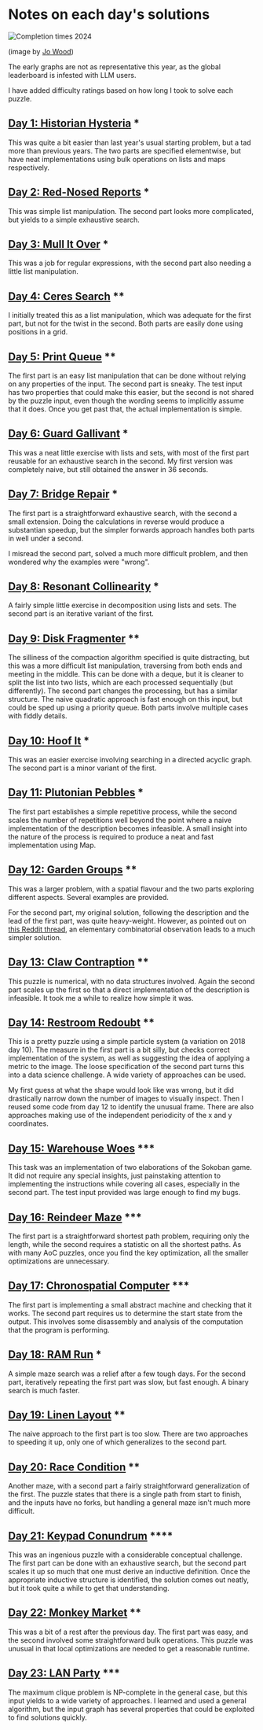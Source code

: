 # Notes on each day's solutions

![Completion times 2024](https://raw.githubusercontent.com/jwoLondon/adventOfCode/master/images/completionTimes2024.png)

(image by [Jo Wood](https://github.com/jwoLondon))

The early graphs are not as representative this year, as the global
leaderboard is infested with LLM users.

I have added difficulty ratings based on how long I took to solve each puzzle.

## [Day 1: Historian Hysteria](https://adventofcode.com/2024/day/1) \*

This was quite a bit easier than last year's usual starting problem, but
a tad more than previous years.  The two parts are specified elementwise,
but have neat implementations using bulk operations on lists and maps
respectively.

## [Day 2: Red-Nosed Reports](https://adventofcode.com/2024/day/2) \*

This was simple list manipulation.  The second part looks more
complicated, but yields to a simple exhaustive search.

## [Day 3: Mull It Over](https://adventofcode.com/2024/day/3) \*

This was a job for regular expressions, with the second part also needing
a little list manipulation.

## [Day 4: Ceres Search](https://adventofcode.com/2024/day/4) \*\*

I initially treated this as a list manipulation, which was adequate for
the first part, but not for the twist in the second.  Both parts are
easily done using positions in a grid.

## [Day 5: Print Queue](https://adventofcode.com/2024/day/5) \*\*

The first part is an easy list manipulation that can be done without
relying on any properties of the input.  The second part is sneaky.
The test input has two properties that could make this easier, but the
second is not shared by the puzzle input, even though the wording seems
to implicitly assume that it does.  Once you get past that, the actual
implementation is simple.

## [Day 6: Guard Gallivant](https://adventofcode.com/2024/day/6) \*

This was a neat little exercise with lists and sets, with most of the
first part reusable for an exhaustive search in the second.  My first
version was completely naive, but still obtained the answer in 36 seconds.

## [Day 7: Bridge Repair](https://adventofcode.com/2024/day/7) \*

The first part is a straightforward exhaustive search, with the second
a small extension.  Doing the calculations in reverse would produce
a substantian speedup, but the simpler forwards approach handles both
parts in well under a second.

I misread the second part, solved a much more difficult problem, and
then wondered why the examples were "wrong".

## [Day 8: Resonant Collinearity](https://adventofcode.com/2024/day/8) \*

A fairly simple little exercise in decomposition using lists and sets.
The second part is an iterative variant of the first.

## [Day 9: Disk Fragmenter](https://adventofcode.com/2024/day/9) \*\*

The silliness of the compaction algorithm specified is quite distracting,
but this was a more difficult list manipulation, traversing from both
ends and meeting in the middle.  This can be done with a deque, but it
is cleaner to split the list into two lists, which are each processed
sequentially (but differently).  The second part changes the processing,
but has a similar structure.  The naive quadratic approach is fast
enough on this input, but could be sped up using a priority queue.
Both parts involve multiple cases with fiddly details.

## [Day 10: Hoof It](https://adventofcode.com/2024/day/10) \*

This was an easier exercise involving searching in a directed acyclic
graph.  The second part is a minor variant of the first.

## [Day 11: Plutonian Pebbles](https://adventofcode.com/2024/day/11) \*

The first part establishes a simple repetitive process, while the second
scales the number of repetitions well beyond the point where a naive
implementation of the description becomes infeasible.  A small insight
into the nature of the process is required to produce a neat and fast
implementation using Map.

## [Day 12: Garden Groups](https://adventofcode.com/2024/day/12) \*\*

This was a larger problem, with a spatial flavour and the two parts
exploring different aspects.  Several examples are provided.

For the second part, my original solution, following the description and
the lead of the first part, was quite heavy-weight.  However, as pointed
out on
[this Reddit thread](https://www.reddit.com/r/adventofcode/comments/1hcf16m/2024_day_12_everyone_must_be_hating_today_so_here/),
an elementary combinatorial observation leads to a much simpler solution.

## [Day 13: Claw Contraption](https://adventofcode.com/2024/day/13) \*\*

This puzzle is numerical, with no data structures involved.  Again the
second part scales up the first so that a direct implementation of the
description is infeasible.  It took me a while to realize how simple
it was.

## [Day 14: Restroom Redoubt](https://adventofcode.com/2024/day/14) \*\*

This is a pretty puzzle using a simple particle system (a variation
on 2018 day 10).  The measure in the first part is a bit silly, but
checks correct implementation of the system, as well as suggesting the
idea of applying a metric to the image.  The loose specification of the
second part turns this into a data science challenge.  A wide variety
of approaches can be used.

My first guess at what the shape would look like was wrong, but it
did drastically narrow down the number of images to visually inspect.
Then I reused some code from day 12 to identify the unusual frame.
There are also approaches making use of the independent periodicity of
the x and y coordinates.

## [Day 15: Warehouse Woes](https://adventofcode.com/2024/day/15) \*\*\*

This task was an implementation of two elaborations of the Sokoban game.
It did not require any special insights, just painstaking attention to
implementing the instructions while covering all cases, especially in the
second part.  The test input provided was large enough to find my bugs.

## [Day 16: Reindeer Maze](https://adventofcode.com/2024/day/16) \*\*\*

The first part is a straightforward shortest path problem, requiring
only the length, while the second requires a statistic on all the
shortest paths.  As with many AoC puzzles, once you find the key
optimization, all the smaller optimizations are unnecessary.

## [Day 17: Chronospatial Computer](https://adventofcode.com/2024/day/17) \*\*\*

The first part is implementing a small abstract machine and checking
that it works.  The second part requires us to determine the start
state from the output.  This involves some disassembly and analysis of
the computation that the program is performing.

## [Day 18: RAM Run](https://adventofcode.com/2024/day/18) \*

A simple maze search was a relief after a few tough days.  For the second
part, iteratively repeating the first part was slow, but fast enough.
A binary search is much faster.

## [Day 19: Linen Layout](https://adventofcode.com/2024/day/19) \*\*

The naive approach to the first part is too slow.  There are two
approaches to speeding it up, only one of which generalizes to the
second part.

## [Day 20: Race Condition](https://adventofcode.com/2024/day/20) \*\*

Another maze, with a second part a fairly straightforward generalization
of the first.  The puzzle states that there is a single path from start
to finish, and the inputs have no forks, but handling a general maze
isn't much more difficult.

## [Day 21: Keypad Conundrum](https://adventofcode.com/2024/day/21) \*\*\*\*

This was an ingenious puzzle with a considerable conceptual challenge.
The first part can be done with an exhaustive search, but the second
part scales it up so much that one must derive an inductive definition.
Once the appropriate inductive structure is identified, the solution
comes out neatly, but it took quite a while to get that understanding.

## [Day 22: Monkey Market](https://adventofcode.com/2024/day/22) \*\*

This was a bit of a rest after the previous day.  The first part was
easy, and the second involved some straightforward bulk operations.
This puzzle was unusual in that local optimizations are needed to get
a reasonable runtime.

## [Day 23: LAN Party](https://adventofcode.com/2024/day/23) \*\*\*

The maximum clique problem is NP-complete in the general case, but
this input yields to a wide variety of approaches.  I learned and used
a general algorithm, but the input graph has several properties that
could be exploited to find solutions quickly.
